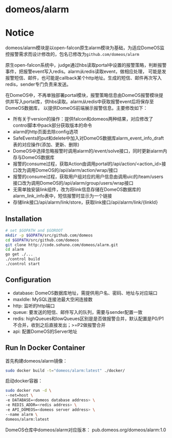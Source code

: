domeos/alarm
============

# Notice

domeos/alarm模块是以open-falcon原生alarm模块为基础，为适应DomeOS监控报警需求而设计修改的，包名已修改为`github.com/domeos/alarm`

原生open-falcon系统中，judge通过hbs读取portal中设置的报警策略，判断报警事件，把报警event写入redis。alarm从redis读取event，做相应处理，
可能是发报警短信、邮件，也可能是callback某个http地址。生成的短信、邮件再次写入redis，sender专门负责来发送。

在DomeOS中，不再单独部署portal模块，报警策略信息由DomeOS报警模块提供并写入portal库，供hbs读取。alarm从redis中获取报警event后将保存至DomeOS数据库，
以提供DomeOS前端展示报警信息。主要修改如下：

- 所有关于version的操作：提供falcon和domeos两种结果，对应修改了control脚本中pack部分获取版本的命令
- alarm的http页面去除config选项
- SafeEvents的put和delete中加入对DomeOS数据库alarm_event_info_draft表的对应操作(添加、更新、删除)
- DomeOS中选择忽略报警时调用alarm的/event/solve接口，同时更新alarm内存与DomeOS数据库
- 报警的consume过程，获取Action由调用portal的/api/action/<action_id>接口改为调用DomeOS的/api/alarm/action/wrap/<actionId>接口
- 报警的consume过程，获取用户组对应的用户信息由调用uic的/team/users接口改为调用DomeOS的/api/alarm/group/users/wrap接口
- 无需单独安装link组件，改为将link信息存储在DomeOS数据库的alarm_link_info表中，短信报警时显示为一个链接
- 存储link接口/api/alarm/link/store，获取link接口/api/alarm/link/{linkId}

## Installation

```bash
# set $GOPATH and $GOROOT
mkdir -p $GOPATH/src/github.com/domeos
cd $GOPATH/src/github.com/domeos
git clone http://code.sohuno.com/domeos/alarm.git
cd alarm
go get ./...
./control build
./control start
```

## Configuration

- database: DomeOS数据库地址，需提供用户名、密码、地址与对应端口
- maxIdle: MySQL连接池最大空闲连接数
- http: 监听的http端口
- queue: 要发送的短信、邮件写入的队列，需要与sender配置一致
- redis: highQueues和lowQueues区别是是否做报警合并，默认配置是P0/P1不合并，收到之后直接发出；>=P2做报警合并
- api: 配置DomeOS的Server地址

## Run In Docker Container

首先构建domeos/alarm镜像：

```bash
sudo docker build -t="domeos/alarm:latest" ./docker/
```

启动docker容器：
```bash
sudo docker run -d \
--net=host \
-e DATABASE=<domeos database address> \
-e REDIS_ADDR=<redis address> \
-e API_DOMEOS=<domeos server address> \
--name alarm \
domeos/alarm:latest
```

DomeOS仓库中domeos/alarm对应版本：
pub.domeos.org/domeos/alarm:1.0

